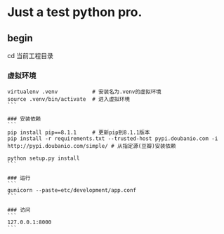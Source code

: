 # Just a test python pro.

## begin
cd 当前工程目录

### 虚拟环境
````
virtualenv .venv           # 安装名为.venv的虚拟环境
source .venv/bin/activate  # 进入虚拟环境
```

### 安装依赖
```
pip install pip==8.1.1     # 更新pip到8.1.1版本
pip install -r requirements.txt --trusted-host pypi.doubanio.com -i http://pypi.doubanio.com/simple/ # 从指定源(豆瓣)安装依赖

python setup.py install
```

### 运行
```
gunicorn --paste=etc/development/app.conf
```

### 访问
```
127.0.0.1:8000
```
